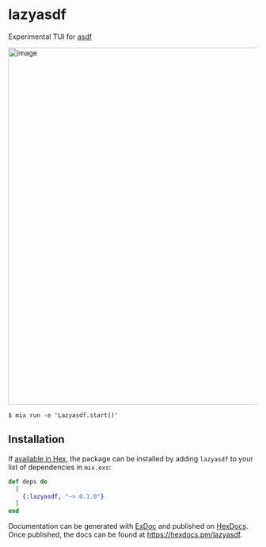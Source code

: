 # lazyasdf

Experimental TUI for [asdf](https://asdf-vm.com/)

<img width="721" alt="image" src="https://user-images.githubusercontent.com/5523984/220379045-4d2e7a7e-2029-4fab-999f-2add3d0eefa3.png">


```
$ mix run -e 'Lazyasdf.start()'
```

## Installation

If [available in Hex](https://hex.pm/docs/publish), the package can be installed
by adding `lazyasdf` to your list of dependencies in `mix.exs`:

```elixir
def deps do
  [
    {:lazyasdf, "~> 0.1.0"}
  ]
end
```

Documentation can be generated with [ExDoc](https://github.com/elixir-lang/ex_doc)
and published on [HexDocs](https://hexdocs.pm). Once published, the docs can
be found at <https://hexdocs.pm/lazyasdf>.

